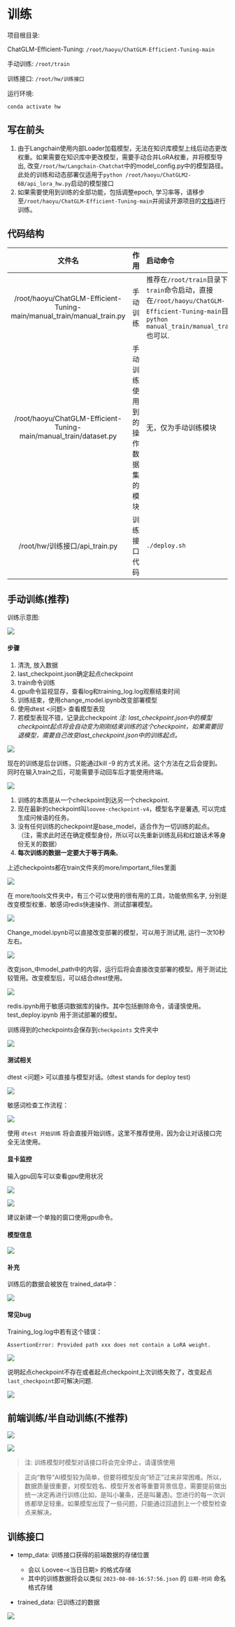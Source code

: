 # 训练

项目根目录:

ChatGLM-Efficient-Tuning: `/root/haoyu/ChatGLM-Efficient-Tuning-main`

手动训练: `/root/train`

训练接口: `/root/hw/训练接口`

运行环境:

`conda activate hw`

## 写在前头

1. 由于Langchain使用内部Loader加载模型，无法在知识库模型上线后动态更改权重。如果需要在知识库中更改模型，需要手动合并LoRA权重，并将模型导出, 改变`/root/hw/Langchain-Chatchat`中的model_config.py中的模型路径。此处的训练和动态部署仅适用于`python /root/haoyu/ChatGLM2-6B/api_lora_hw.py`启动的模型接口
2. 如果需要使用到训练的全部功能，包括调整epoch, 学习率等，请移步至`/root/haoyu/ChatGLM-Efficient-Tuning-main`并阅读开源项目的[文档](https://github.com/hiyouga/ChatGLM-Efficient-Tuning)进行训练。

## 代码结构

|文件名|作用|启动命令|关闭命令|
|:---:|:---|:---|:---|
|/root/haoyu/ChatGLM-Efficient-Tuning-main/manual_train/manual_train.py|手动训练|推荐在`/root/train`目录下使用`train`命令启动，直接在`/root/haoyu/ChatGLM-Efficient-Tuning-main`目录下`python manual_train/manual_train.py`也可以.|`kill -9 <PID>`|
|/root/haoyu/ChatGLM-Efficient-Tuning-main/manual_train/dataset.py|手动训练使用到的操作数据集的模块|无，仅为手动训练模块|无，仅为手动训练模块|
|/root/hw/训练接口/api_train.py|训练接口代码|`./deploy.sh`|`kill -9 <PID>`|

## 手动训练(推荐)

训练示意图:

![](/images/docs/乐唯/图片1.jpg)

#### 步骤

1. 清洗, 放入数据 
2. last_checkpoint.json确定起点checkpoint 
3. train命令训练 
4. gpu命令监视显存，查看log和training_log.log观察结束时间 
5. 训练结束，使用change_model.ipynb改变部署模型 
6. 使用dtest <问题> 查看模型表现 
7. 若模型表现不错，记录此checkpoint *注: last_checkpoint.json中的模型checkpoint起点将会自动变为刚刚结束训练的这个checkpoint，如果需要回退模型，需要自己改变last_checkpoint.json中的训练起点。*

![](/images/docs/乐唯/图片2.png)

现在的训练是后台训练，只能通过kill -9 <PID>的方式关闭。这个方法在之后会提到。
同时在输入train之后，可能需要手动回车后才能使用终端。

![](/images/docs/乐唯/图片3.png)

1.	训练的本质是从一个checkpoint到达另一个checkpoint.
2.	现在最新的checkpoint叫`loovee-checkpoint-v4`，模型名字是薯遇, 可以完成生成问候语的任务。
3.	没有任何训练的checkpoint是base_model，适合作为一切训练的起点。 （注，需求此时还在确定模型身份，所以可以先重新训练乱码和红娘话术等身份无关的数据）
4.	**每次训练的数据一定要大于等于两条**。

上述checkpoints都在train文件夹的more/important_files里面

![](/images/docs/乐唯/图片4.png)

在 more/tools文件夹中，有三个可以使用的很有用的工具，功能依照名字, 分别是改变模型权重、敏感词redis快速操作、测试部署模型。

![](/images/docs/乐唯/图片5.png)

Change_model.ipynb可以直接改变部署的模型，可以用于测试用, 运行一次10秒左右。

![](/images/docs/乐唯/图片6.png)

改变json_中model_path中的内容，运行后将会直接改变部署的模型。用于测试比较管用。改变模型后，可以结合dtest使用。

![](/images/docs/乐唯/图片7.png)


redis.ipynb用于敏感词数据库的操作。其中包括删除命令，请谨慎使用。
test_deploy.ipynb 用于测试部署的模型。

训练得到的checkpoints会保存到`checkpoints` 文件夹中

![](/images/docs/乐唯/图片8.png)

#### 测试相关

dtest <问题> 可以直接与模型对话。(dtest stands for deploy test)

![](/images/docs/乐唯/图片9.png)

敏感词检查工作流程：

![](/images/docs/乐唯/图片10.png)

使用 `dtest 开始训练` 将会直接开始训练，这里不推荐使用，因为会让对话接口完全无法使用。

#### 显卡监控

输入gpu回车可以查看gpu使用状况

![](/images/docs/乐唯/图片11.png)

![](/images/docs/乐唯/图片12.png)

建议新建一个单独的窗口使用gpu命令。

#### 模型信息

![](/images/docs/乐唯/图片14.png)

#### 补充

训练后的数据会被放在 trained_data中：

![](/images/docs/乐唯/图片16.png)

#### 常见bug

Training_log.log中若有这个错误：

`AssertionError: Provided path xxx does not contain a LoRA weight.`

![](/images/docs/乐唯/图片17.png)

说明起点checkpoint不存在或者起点checkpoint上次训练失败了，改变起点`last_checkpoint`即可解决问题.

![](/images/docs/乐唯/图片18.png)


## 前端训练/半自动训练(不推荐)

![](/images/docs/乐唯/图片1.png)

![](/images/docs/乐唯/图片2_.png)

> 注: 训练模型时模型对话接口将会完全停止，请谨慎使用

> 正向“教导”AI模型较为简单，但要将模型反向”矫正”过来非常困难。所以，数据质量很重要，对模型姓名、模型开发者等重要背景信息，需要提前做出统一决定再进行训练(比如，是叫小薯条，还是叫薯遇)。您进行的每一次训练都举足轻重。如果模型出现了一些问题，只能通过回退到上一个模型检查点来解决。

## 训练接口


* temp_data: 训练接口获得的前端数据的存储位置
	* 会以 Loovee-<当日日期> 的格式存储
	* 其中的训练数据将会以类似 `2023-08-08-16:57:56.json` 的 `日期-时间` 命名格式存储

* trained_data: 已训练过的数据

![](/images/docs/乐唯/Snipaste_2023-08-24_16-19-00.png)

